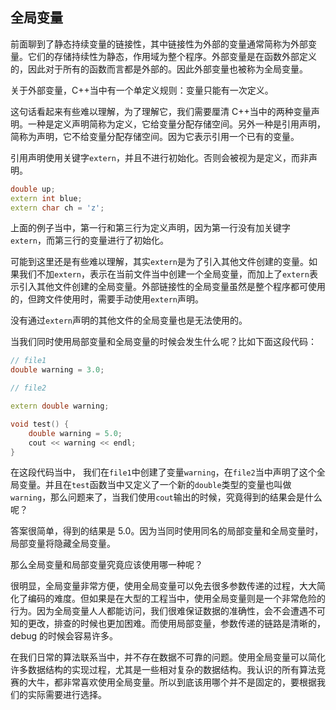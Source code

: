 ## 全局变量

前面聊到了静态持续变量的链接性，其中链接性为外部的变量通常简称为外部变量。它们的存储持续性为静态，作用域为整个程序。外部变量是在函数外部定义的，因此对于所有的函数而言都是外部的。因此外部变量也被称为全局变量。

关于外部变量，C++当中有一个单定义规则：变量只能有一次定义。

这句话看起来有些难以理解，为了理解它，我们需要厘清 C++当中的两种变量声明。一种是定义声明简称为定义，它给变量分配存储空间。另外一种是引用声明，简称为声明，它不给变量分配存储空间。因为它表示引用一个已有的变量。

引用声明使用关键字`extern`，并且不进行初始化。否则会被视为是定义，而非声明。

```C++
double up;
extern int blue;
extern char ch = 'z';
```

上面的例子当中，第一行和第三行为定义声明，因为第一行没有加关键字`extern`，而第三行的变量进行了初始化。

可能到这里还是有些难以理解，其实`extern`是为了引入其他文件创建的变量。如果我们不加`extern`，表示在当前文件当中创建一个全局变量，而加上了`extern`表示引入其他文件创建的全局变量。外部链接性的全局变量虽然是整个程序都可使用的，但跨文件使用时，需要手动使用`extern`声明。

没有通过`extern`声明的其他文件的全局变量也是无法使用的。

当我们同时使用局部变量和全局变量的时候会发生什么呢？比如下面这段代码：

```C++
// file1
double warning = 3.0;

// file2

extern double warning;

void test() {
    double warning = 5.0;
    cout << warning << endl;
}
```

在这段代码当中， 我们在`file1`中创建了变量`warning`，在`file2`当中声明了这个全局变量。并且在`test`函数当中又定义了一个新的`double`类型的变量也叫做`warning`，那么问题来了，当我们使用`cout`输出的时候，究竟得到的结果会是什么呢？

答案很简单，得到的结果是 5.0。因为当同时使用同名的局部变量和全局变量时，局部变量将隐藏全局变量。

那么全局变量和局部变量究竟应该使用哪一种呢？

很明显，全局变量非常方便，使用全局变量可以免去很多参数传递的过程，大大简化了编码的难度。但如果是在大型的工程当中，使用全局变量则是一个非常危险的行为。因为全局变量人人都能访问，我们很难保证数据的准确性，会不会遭遇不可知的更改，排查的时候也更加困难。而使用局部变量，参数传递的链路是清晰的，debug 的时候会容易许多。

在我们日常的算法联系当中，并不存在数据不可靠的问题。使用全局变量可以简化许多数据结构的实现过程，尤其是一些相对复杂的数据结构。我认识的所有算法竞赛的大牛，都非常喜欢使用全局变量。所以到底该用哪个并不是固定的，要根据我们的实际需要进行选择。
